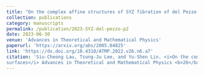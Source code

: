 ```yaml
---
title: "On the complex affine structures of SYZ fibration of del Pezzo surfaces"
collection: publications
category: manuscripts
permalink: /publication/2023-SYZ-del-pezzo-p2
date: 2023-06-30
venue: 'Advances in Theoretical and Mathematical Physics'
paperurl: 'https://arxiv.org/abs/2005.04825'
link: 'https://dx.doi.org/10.4310/ATMP.2022.v26.n6.a7'
citation: 'Siu-Cheong Lau, Tsung-Ju Lee, and Yu-Shen Lin. <i>On the complex affine structures of SYZ fibration of del Pezzo
surfaces</i> Advances in Theoretical and Mathematical Physics <b>26</b> (2023), No. 4, 921–955. DOI: 10.4310/ATMP.2022.v26.n6.a7'
---
```


